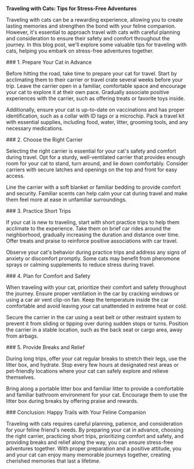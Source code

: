 **Traveling with Cats: Tips for Stress-Free Adventures**

Traveling with cats can be a rewarding experience, allowing you to
create lasting memories and strengthen the bond with your feline
companion. However, it's essential to approach travel with cats with
careful planning and consideration to ensure their safety and comfort
throughout the journey. In this blog post, we'll explore some valuable
tips for traveling with cats, helping you embark on stress-free
adventures together.

\### 1. Prepare Your Cat in Advance

Before hitting the road, take time to prepare your cat for travel. Start
by acclimating them to their carrier or travel crate several weeks
before your trip. Leave the carrier open in a familiar, comfortable
space and encourage your cat to explore it at their own pace. Gradually
associate positive experiences with the carrier, such as offering treats
or favorite toys inside.

Additionally, ensure your cat is up-to-date on vaccinations and has
proper identification, such as a collar with ID tags or a microchip.
Pack a travel kit with essential supplies, including food, water,
litter, grooming tools, and any necessary medications.

\### 2. Choose the Right Carrier

Selecting the right carrier is essential for your cat's safety and
comfort during travel. Opt for a sturdy, well-ventilated carrier that
provides enough room for your cat to stand, turn around, and lie down
comfortably. Consider carriers with secure latches and openings on the
top and front for easy access.

Line the carrier with a soft blanket or familiar bedding to provide
comfort and security. Familiar scents can help calm your cat during
travel and make them feel more at ease in unfamiliar surroundings.

\### 3. Practice Short Trips

If your cat is new to traveling, start with short practice trips to help
them acclimate to the experience. Take them on brief car rides around
the neighborhood, gradually increasing the duration and distance over
time. Offer treats and praise to reinforce positive associations with
car travel.

Observe your cat's behavior during practice trips and address any signs
of anxiety or discomfort promptly. Some cats may benefit from pheromone
sprays or calming supplements to reduce stress during travel.

\### 4. Plan for Comfort and Safety

When traveling with your cat, prioritize their comfort and safety
throughout the journey. Ensure proper ventilation in the car by cracking
windows or using a car air vent clip-on fan. Keep the temperature inside
the car comfortable and avoid leaving your cat unattended in extreme
heat or cold.

Secure the carrier in the car using a seat belt or other restraint
system to prevent it from sliding or tipping over during sudden stops or
turns. Position the carrier in a stable location, such as the back seat
or cargo area, away from airbags.

\### 5. Provide Breaks and Relief

During long trips, offer your cat regular breaks to stretch their legs,
use the litter box, and hydrate. Stop every few hours at designated rest
areas or pet-friendly locations where your cat can safely explore and
relieve themselves.

Bring along a portable litter box and familiar litter to provide a
comfortable and familiar bathroom environment for your cat. Encourage
them to use the litter box during breaks by offering praise and rewards.

\### Conclusion: Happy Trails with Your Feline Companion

Traveling with cats requires careful planning, patience, and
consideration for your feline friend's needs. By preparing your cat in
advance, choosing the right carrier, practicing short trips,
prioritizing comfort and safety, and providing breaks and relief along
the way, you can ensure stress-free adventures together. With proper
preparation and a positive attitude, you and your cat can enjoy many
memorable journeys together, creating cherished memories that last a
lifetime.
